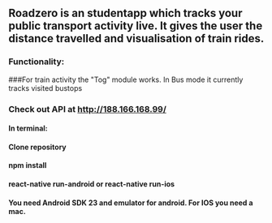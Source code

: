 ## Roadzero is an studentapp which tracks your public transport activity live. It gives the user the distance travelled and visualisation of train rides.
### Functionality:
###For train activity the "Tog" module works. In Bus mode it currently tracks visited bustops

### Check out API at http://188.166.168.99/
 
#### In terminal:
#### Clone repository
#### npm install
#### react-native run-android or react-native run-ios
#### You need Android SDK 23 and emulator for android. For IOS you need a mac.
